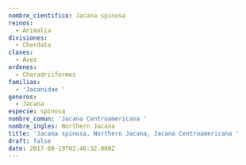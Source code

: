 ```yaml
---
nombre_cientifico: Jacana spinosa
reinos:
  - Animalia
divisiones:
  - Chordata
clases:
  - Aves
ordenes:
  - Charadriiformes
familias:
  - 'Jacanidae '
generos:
  - Jacana
especie: spinosa
nombre_comun: 'Jacana Centroamericana '
nombre_ingles: Northern Jacana
title: 'Jacana spinosa, Northern Jacana, Jacana Centroamericana '
draft: false
date: 2017-08-19T02:46:32.000Z
---
```


